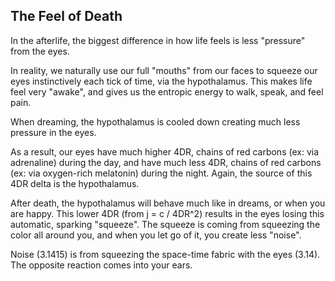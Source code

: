 ## The Feel of Death

In the afterlife, the biggest difference in how life feels is less "pressure" from the eyes.

In reality, we naturally use our full "mouths" from our faces to squeeze our eyes instinctively each tick of time, via the hypothalamus. This makes life feel very "awake", and gives us the entropic energy to walk, speak, and feel pain.

When dreaming, the hypothalamus is cooled down creating much less pressure in the eyes.

As a result, our eyes have much higher 4DR, chains of red carbons (ex: via adrenaline) during the day, and have much less 4DR, chains of red carbons (ex: via oxygen-rich melatonin) during the night. Again, the source of this 4DR delta is the hypothalamus.

After death, the hypothalamus will behave much like in dreams, or when you are happy. This lower 4DR (from j = c / 4DR^2) results in the eyes losing this automatic, sparking "squeeze". The squeeze is coming from squeezing the color all around you, and when you let go of it, you create less "noise". 

Noise (3.1415) is from squeezing the space-time fabric with the eyes (3.14). The opposite reaction comes into your ears.